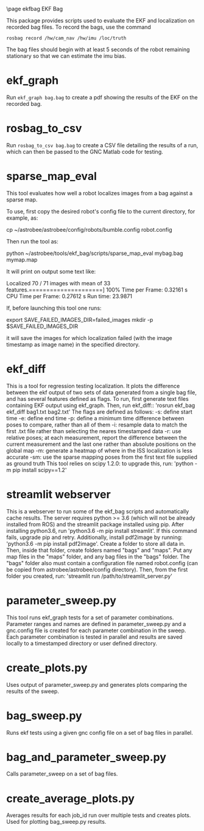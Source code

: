 \page ekfbag EKF Bag

This package provides scripts used to evaluate the EKF and
localization on recorded bag files. To record the bags, use the
command

    rosbag record /hw/cam_nav /hw/imu /loc/truth

The bag files should begin with at least 5 seconds of the robot
remaining stationary so that we can estimate the imu bias.

# ekf_graph

Run `ekf_graph bag.bag` to create a pdf showing the results of the EKF
on the recorded bag.

# rosbag_to_csv

Run `rosbag_to_csv bag.bag` to create a CSV file detailing the
results of a run, which can then be passed to the GNC Matlab code for
testing.

# sparse_map_eval

This tool evaluates how well a robot localizes images from a bag
against a sparse map.

To use, first copy the desired robot's config file to the current
directory, for example, as:

cp ~/astrobee/astrobee/config/robots/bumble.config robot.config

Then run the tool as:

python ~/astrobee/tools/ekf_bag/scripts/sparse_map_eval mybag.bag mymap.map

It will print on output some text like:

Localized 70 / 71 images with mean of 33 features.=====================] 100%
Time per Frame: 0.32161 s
CPU Time per Frame: 0.27612 s
Run time: 23.9871

If, before launching this tool one runs:

  export SAVE_FAILED_IMAGES_DIR=failed_images
  mkdir -p $SAVE_FAILED_IMAGES_DIR

it will save the images for which localization failed (with the image
timestamp as image name) in the specified directory.

# ekf_diff

This is a tool for regression testing localization.  It plots the difference between the ekf output of two sets of data generated from a single bag file, and has several features defined as flags.
To run, first generate text files containing EKF output using ekf_graph.  Then, run ekf_diff::
'rosrun ekf_bag ekf_diff bag1.txt bag2.txt'
The flags are defined as follows:
-s: define start time
-e: define end time
-p: define a minimum time difference between poses to compare, rather than all of them
-i: resample data to match the first .txt file rather than selecting the neares timestamped data
-r: use relative poses; at each measurement, report the difference between the current measurement and the last one rather than absolute positions on the global map
-m: generate a heatmap of where in the ISS localization is less accurate
-sm: use the sparse mapping poses from the first text file supplied as ground truth
This tool relies on scipy 1.2.0: to upgrade this, run: 'python -m pip install scipy==1.2'

# streamlit webserver

This is a webserver to run some of the ekf_bag scripts and automatically cache results.
The server requires python >= 3.6 (which will not be already installed from ROS) and the streamlit package installed using pip.  After installing python3.6, run 'python3.6 -m pip install streamlit'.  If this command fails, upgrade pip and retry.  Additionally, install pdf2image by running: 'python3.6 -m pip install pdf2image'.  Create a folder to store all data in.  Then, inside that folder, create folders named "bags" and "maps".  Put any map files in the "maps" folder, and any bag files in the "bags" folder.  The "bags" folder also must contain a configuration file named robot.config (can be copied from astrobee/astrobee/config directory).  Then, from the first folder you created, run:
'streamlit run /path/to/streamlit_server.py'

# parameter_sweep.py
This tool runs ekf_graph tests for a set of parameter combinations.  Parameter ranges and names are defined in parameter_sweep.py and a gnc.config file is created for each parameter combination in the sweep.  Each parameter combination is tested in parallel and results are saved locally to a timestamped directory or user defined directory. 

# create_plots.py
Uses output of parameter_sweep.py and generates plots comparing the results of the sweep.

# bag_sweep.py
Runs ekf tests using a given gnc config file on a set of bag files in parallel.

# bag_and_parameter_sweep.py
Calls parameter_sweep on a set of bag files.  

# create_average_plots.py
Averages results for each job_id run over multiple tests and creates plots.  Used for plotting bag_sweep.py results.
